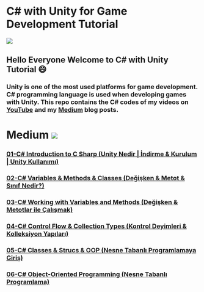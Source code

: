 # C# with Unity for Game Development Tutorial 

![](https://images.unsplash.com/photo-1556438064-2d7646166914?ixid=MnwxMjA3fDB8MHxwaG90by1wYWdlfHx8fGVufDB8fHx8&ixlib=rb-1.2.1&auto=format&fit=crop&w=750&q=80)

## Hello Everyone Welcome to C# with Unity Tutorial 😄 

### Unity is one of the most used platforms for game development. C# programming language is used when developing games with Unity. This repo contains the C# codes of my videos on [YouTube](https://youtube.com/c/TirendazAkademi) and my [Medium](https//tirendazakademi.medium.com) blog posts.


# Medium  [![](https://img.shields.io/badge/Medium-Turkish-purple.svg?&logo=medium&logoColor=white)](https://tirendazakademi.medium.com)

### [01-C# Introduction to C Sharp (Unity Nedir | İndirme & Kurulum | Unity Kullanımı)](https://tirendazakademi.medium.com/unity-nedir-i%CC%87ndirme-kurulum-unity-kullan%C4%B1m%C4%B1-3ee35cca63b5?source=your_stories_page-------------------------------------)

### [02-C# Variables & Methods & Classes (Değişken & Metot & Sınıf Nedir?)](https://tirendazakademi.medium.com/de%C4%9Fi%C5%9Fken-metot-s%C4%B1n%C4%B1f-nedir-unity-ile-c-dersleri-28d85522d536?source=your_stories_page-------------------------------------)

### [03-C# Working with Variables and Methods (Değişken & Metotlar ile Çalışmak)](https://tirendazakademi.medium.com/c-de%C4%9Fi%C5%9Fken-metot-tan%C4%B1mlama-unity-ile-c-sharp-dersleri-89d7b4a4931a?source=your_stories_page-------------------------------------)

### [04-C# Control Flow & Collection Types (Kontrol Deyimleri & Kolleksiyon Yapıları)](https://tirendazakademi.medium.com/c-kontrol-deyimleri-kolleksiyon-yap%C4%B1lar%C4%B1-unity-ile-c-sharp-dersleri-facc626332e5?source=your_stories_page-------------------------------------)

### [05-C# Classes & Strucs & OOP (Nesne Tabanlı Programlamaya Giriş)](https://tirendazakademi.medium.com/c-s%C4%B1n%C4%B1f-ve-struct-c-sharp-nesne-tabanl%C4%B1-y%C3%B6nelimli-programlama-2135069faef?source=your_stories_page-------------------------------------)

### [06-C# Object-Oriented Programming (Nesne Tabanlı Programlama)](https://tirendazakademi.medium.com/c-nesne-tabanl%C4%B1-y%C3%B6nelimli-programlama-unity-ile-c-sharp-dersleri-79fa52ac59c7?source=your_stories_page-------------------------------------)







